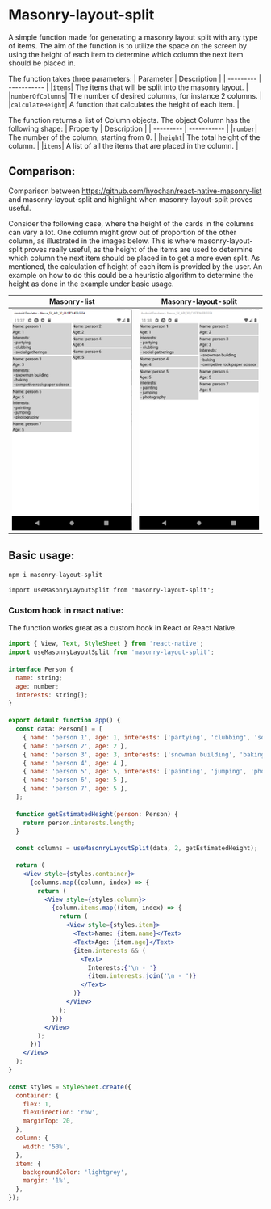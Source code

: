 # Masonry-layout-split

A simple function made for generating a masonry layout split with any type of items. The aim of the function is to utilize the space on the screen by using the height of each item to determine which column the next item should be placed in.

The function takes three parameters:
| Parameter | Description |
| --------- | ----------- |
|`items`| The items that will be split into the masonry layout. |
|`numberOfColumns`| The number of desired columns, for instance 2 columns. |
|`calculateHeight`| A function that calculates the height of each item. |

The function returns a list of Column objects. The object Column has the following shape:
| Property | Description |
| --------- | ----------- |
|`number`| The number of the column, starting from 0. |
|`height`| The total height of the column. |
|`items`| A list of all the items that are placed in the column. |

## Comparison:

Comparison between https://github.com/hyochan/react-native-masonry-list and masonry-layout-split and highlight when masonry-layout-split proves useful.

Consider the following case, where the height of the cards in the columns can vary a lot. One column might grow out of proportion of the other column, as illustrated in the images below. This is where masonry-layout-split proves really useful, as the height of the items are used to determine which column the next item should be placed in to get a more even split. As mentioned, the calculation of height of each item is provided by the user. An example on how to do this could be a heuristic algorithm to determine the height as done in the example under basic usage.

|                       Masonry-list                       |                           Masonry-layout-split                           |
| :------------------------------------------------------: | :----------------------------------------------------------------------: |
| ![masonry-list-example](images/masonry-list-example.png) | ![masonry-layout-split-example](images/masonry-layout-split-example.png) |

## Basic usage:

```
npm i masonry-layout-split
```

```tsx
import useMasonryLayoutSplit from 'masonry-layout-split';
```

### Custom hook in react native:

The function works great as a custom hook in React or React Native.

```jsx
import { View, Text, StyleSheet } from 'react-native';
import useMasonryLayoutSplit from 'masonry-layout-split';

interface Person {
  name: string;
  age: number;
  interests: string[];
}

export default function app() {
  const data: Person[] = [
    { name: 'person 1', age: 1, interests: ['partying', 'clubbing', 'social gatherings'] },
    { name: 'person 2', age: 2 },
    { name: 'person 3', age: 3, interests: ['snowman building', 'baking', 'competive rock paper scissor'] },
    { name: 'person 4', age: 4 },
    { name: 'person 5', age: 5, interests: ['painting', 'jumping', 'photography'] },
    { name: 'person 6', age: 5 },
    { name: 'person 7', age: 5 },
  ];

  function getEstimatedHeight(person: Person) {
    return person.interests.length;
  }

  const columns = useMasonryLayoutSplit(data, 2, getEstimatedHeight);

  return (
    <View style={styles.container}>
      {columns.map((column, index) => {
        return (
          <View style={styles.column}>
            {column.items.map((item, index) => {
              return (
                <View style={styles.item}>
                  <Text>Name: {item.name}</Text>
                  <Text>Age: {item.age}</Text>
                  {item.interests && (
                    <Text>
                      Interests:{'\n - '}
                      {item.interests.join('\n - ')}
                    </Text>
                  )}
                </View>
              );
            })}
          </View>
        );
      })}
    </View>
  );
}

const styles = StyleSheet.create({
  container: {
    flex: 1,
    flexDirection: 'row',
    marginTop: 20,
  },
  column: {
    width: '50%',
  },
  item: {
    backgroundColor: 'lightgrey',
    margin: '1%',
  },
});
```
